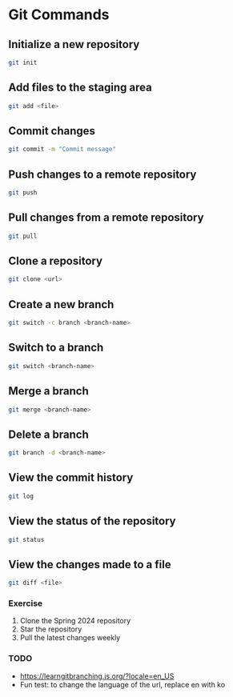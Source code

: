 # Git Commands

## Initialize a new repository

```bash
git init
```

## Add files to the staging area

```bash
git add <file>
```

## Commit changes

```bash
git commit -m "Commit message"
```

## Push changes to a remote repository

```bash
git push
```

## Pull changes from a remote repository

```bash
git pull
```

## Clone a repository

```bash
git clone <url>
```

## Create a new branch

```bash
git switch -c branch <branch-name>
```

## Switch to a branch

```bash
git switch <branch-name>
```

## Merge a branch

```bash
git merge <branch-name>
```

## Delete a branch

```bash
git branch -d <branch-name>
```

## View the commit history

```bash
git log
```

## View the status of the repository

```bash
git status
```

## View the changes made to a file

```bash
git diff <file>
```

### Exercise

1. Clone the Spring 2024 repository
2. Star the repository
3. Pull the latest changes weekly

### TODO

- https://learngitbranching.js.org/?locale=en_US
- Fun test: to change the language of the url, replace en with ko
